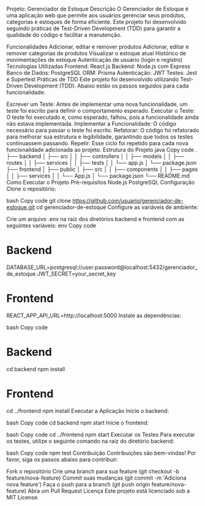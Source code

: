 Projeto: Gerenciador de Estoque
Descrição
O Gerenciador de Estoque é uma aplicação web que permite aos usuários gerenciar seus produtos, categorias e estoques de forma eficiente. Este projeto foi desenvolvido seguindo práticas de Test-Driven Development (TDD) para garantir a qualidade do código e facilitar a manutenção.

Funcionalidades
Adicionar, editar e remover produtos
Adicionar, editar e remover categorias de produtos
Visualizar o estoque atual
Histórico de movimentações de estoque
Autenticação de usuário (login e registro)
Tecnologias Utilizadas
Frontend: React.js
Backend: Node.js com Express
Banco de Dados: PostgreSQL
ORM: Prisma
Autenticação: JWT
Testes: Jest e Supertest
Práticas de TDD
Este projeto foi desenvolvido utilizando Test-Driven Development (TDD). Abaixo estão os passos seguidos para cada funcionalidade:

Escrever um Teste: Antes de implementar uma nova funcionalidade, um teste foi escrito para definir o comportamento esperado.
Executar o Teste: O teste foi executado e, como esperado, falhou, pois a funcionalidade ainda não estava implementada.
Implementar a Funcionalidade: O código necessário para passar o teste foi escrito.
Refatorar: O código foi refatorado para melhorar sua estrutura e legibilidade, garantindo que todos os testes continuassem passando.
Repetir: Esse ciclo foi repetido para cada nova funcionalidade adicionada ao projeto.
Estrutura do Projeto
java
Copy code
.
├── backend
│   ├── src
│   │   ├── controllers
│   │   ├── models
│   │   ├── routes
│   │   ├── services
│   │   ├── tests
│   │   └── app.js
│   └── package.json
├── frontend
│   ├── public
│   ├── src
│   │   ├── components
│   │   ├── pages
│   │   ├── services
│   │   └── App.js
│   └── package.json
└── README.md
Como Executar o Projeto
Pré-requisitos
Node.js
PostgreSQL
Configuração
Clone o repositório:

bash
Copy code
git clone https://github.com/usuario/gerenciador-de-estoque.git
cd gerenciador-de-estoque
Configure as variáveis de ambiente:

Crie um arquivo .env na raiz dos diretórios backend e frontend com as seguintes variáveis:
env
Copy code
# Backend
DATABASE_URL=postgresql://user:password@localhost:5432/gerenciador_de_estoque
JWT_SECRET=your_secret_key

# Frontend
REACT_APP_API_URL=http://localhost:5000
Instale as dependências:

bash
Copy code
# Backend
cd backend
npm install

# Frontend
cd ../frontend
npm install
Executar a Aplicação
Inicie o backend:

bash
Copy code
cd backend
npm start
Inicie o frontend:

bash
Copy code
cd ../frontend
npm start
Executar os Testes
Para executar os testes, utilize o seguinte comando na raiz do diretório backend:

bash
Copy code
npm test
Contribuição
Contribuições são bem-vindas! Por favor, siga os passos abaixo para contribuir:

Fork o repositório
Crie uma branch para sua feature (git checkout -b feature/nova-feature)
Commit suas mudanças (git commit -m 'Adiciona nova feature')
Faça o push para a branch (git push origin feature/nova-feature)
Abra um Pull Request
Licença
Este projeto está licenciado sob a MIT License.

